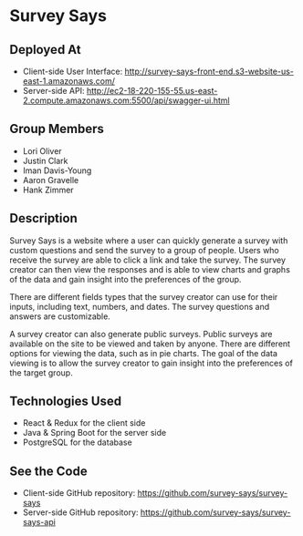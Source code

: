 # Survey Says

## Deployed At

* Client-side User Interface: http://survey-says-front-end.s3-website-us-east-1.amazonaws.com/
* Server-side API: http://ec2-18-220-155-55.us-east-2.compute.amazonaws.com:5500/api/swagger-ui.html

## Group Members

* Lori Oliver
* Justin Clark
* Iman Davis-Young
* Aaron Gravelle
* Hank Zimmer

## Description

Survey Says is a website where a user can quickly generate a survey with custom questions and send the survey to a group of people. Users who receive the survey are able to click a link and take the survey. The survey creator can then view the responses and is able to view charts and graphs of the data and gain insight into the preferences of the group.

There are different fields types that the survey creator can use for their inputs, including text, numbers, and dates. The survey questions and answers are customizable.

A survey creator can also generate public surveys. Public surveys are available on the site to be viewed and taken by anyone.
There are different options for viewing the data, such as in pie charts. The goal of the data viewing is to allow the survey creator to gain insight into the preferences of the target group.

## Technologies Used

* React & Redux for the client side
* Java & Spring Boot for the server side
* PostgreSQL for the database

## See the Code

* Client-side GitHub repository: https://github.com/survey-says/survey-says
* Server-side GitHub repository: https://github.com/survey-says/survey-says-api